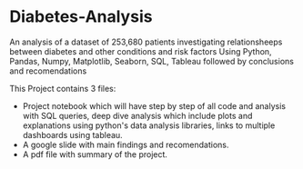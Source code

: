 # Diabetes-Analysis
An analysis of a dataset of 253,680 patients investigating relationsheeps between diabetes and other conditions and risk factors Using Python, Pandas, Numpy, Matplotlib, Seaborn, SQL, Tableau followed by conclusions and recomendations

This Project contains 3 files:
* Project notebook which will have step by step of all code and analysis with SQL queries, deep dive analysis which include plots and explanations using python's data analysis libraries, links to multiple dashboards using tableau.
* A google slide with main findings and recomendations.
* A pdf file with summary of the project.
